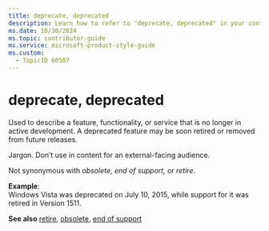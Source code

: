 ```yaml
---
title: deprecate, deprecated
description: Learn how to refer to "deprecate, deprecated" in your content.
ms.date: 10/30/2024
ms.topic: contributor-guide
ms.service: microsoft-product-style-guide
ms.custom:
  - TopicID 60507
---
```



# deprecate, deprecated

Used to describe a feature, functionality, or service that is no longer in active development. A deprecated feature may be soon retired or removed from future releases.  

Jargon. Don’t use in content for an external-facing audience.  

Not synonymous with *obsolete, end of support,* or *retire*.  

**Example**:  
Windows Vista was deprecated on July 10, 2015, while support for it was retired in Version 1511.

**See also** [retire](~\a_z_names_terms\r\retire-retired-retirement.md), [obsolete](~\a_z_names_terms\o\obsolete.md), [end of support](~\a_z_names_terms\e\end-of-support.md)

  